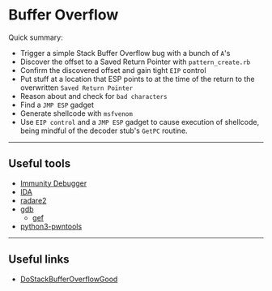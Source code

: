 # Buffer Overflow
Quick summary:
- Trigger a simple Stack Buffer Overflow bug with a bunch of `A`'s
- Discover the offset to a Saved Return Pointer with `pattern_create.rb`
- Confirm the discovered offset and gain tight `EIP` control
- Put stuff at a location that ESP points to at the time of the return to 
	the overwritten `Saved Return Pointer`
- Reason about and check for `bad characters`
- Find a `JMP ESP` gadget
- Generate shellcode with `msfvenom`
- Use `EIP control` and a `JMP ESP` gadget to cause execution of shellcode, 
	being mindful of the decoder stub's `GetPC` routine.

----

## Useful tools
- [Immunity Debugger](https://www.immunityinc.com/products/debugger/)
- [IDA](https://www.hex-rays.com/products/ida/)
- [radare2](https://github.com/radareorg/radare2)
- [gdb](https://www.gnu.org/software/gdb/)
    - [gef](https://github.com/hugsy/gef)
- [python3-pwntools](https://python3-pwntools.readthedocs.io/en/latest/)

----

## Useful links
- [DoStackBufferOverflowGood](https://github.com/justinsteven/dostackbufferoverflowgood)
